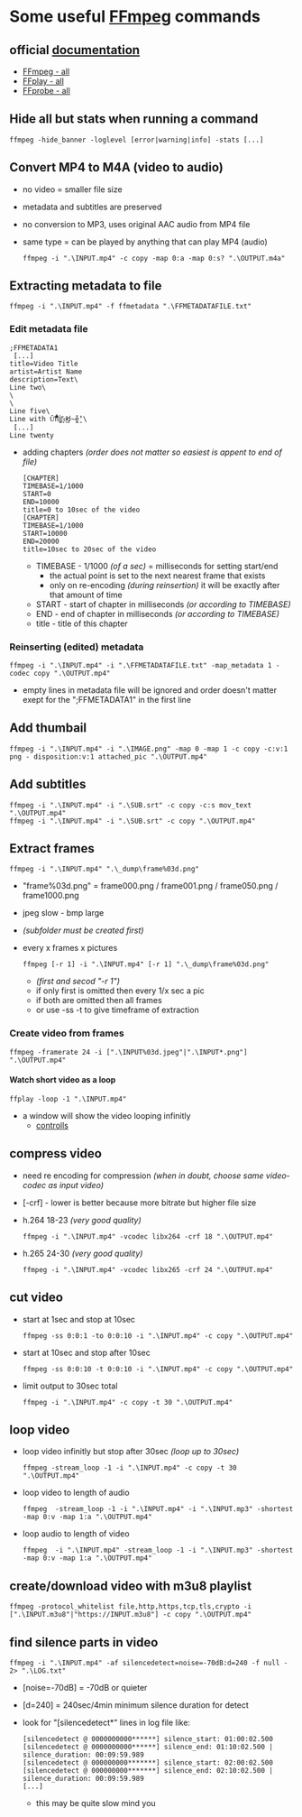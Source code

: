 # Some useful [FFmpeg](https://ffmpeg.org/) commands

## official [documentation](https://ffmpeg.org/documentation.html)

+ [FFmpeg - all](https://ffmpeg.org/ffmpeg-all.html)
+ [FFplay - all](https://ffmpeg.org/ffplay-all.html)
+ [FFprobe - all](https://ffmpeg.org/ffprobe-all.html)

## Hide all but stats when running a command

    ffmpeg -hide_banner -loglevel [error|warning|info] -stats [...]

## Convert MP4 to M4A (video to audio)

+ no video = smaller file size
+ metadata and subtitles are preserved
+ no conversion to MP3, uses original AAC audio from MP4 file
+ same type =  can be played by anything that can play MP4 (audio)

      ffmpeg -i ".\INPUT.mp4" -c copy -map 0:a -map 0:s? ".\OUTPUT.m4a"

## Extracting metadata to file

    ffmpeg -i ".\INPUT.mp4" -f ffmetadata ".\FFMETADATAFILE.txt"

### Edit metadata file

    ;FFMETADATA1
     [...]
    title=Video Title
    artist=Artist Name
    description=Text\
    Line two\
    \
    \
    Line five\
    Line with Û̕͝͡n̊̑̓̊i͚͚ͬ́c̗͕̈́̀o̵̯ͣ͊ḑ̴̱̐ḛ̯̓̒\
     [...]
    Line twenty

+ adding chapters _(order does not matter so easiest is appent to end of file)_

      [CHAPTER]
      TIMEBASE=1/1000
      START=0
      END=10000
      title=0 to 10sec of the video
      [CHAPTER]
      TIMEBASE=1/1000
      START=10000
      END=20000
      title=10sec to 20sec of the video

  + TIMEBASE - 1/1000 _(of a sec)_ = milliseconds for setting start/end
    + the actual point is set to the next nearest frame that exists
    + only on re-encoding _(during reinsertion)_ it will be exactly after that amount of time
  + START - start of chapter in milliseconds _(or according to TIMEBASE)_
  + END - end of chapter in milliseconds _(or according to TIMEBASE)_
  + title - title of this chapter

### Reinserting (edited) metadata

    ffmpeg -i ".\INPUT.mp4" -i ".\FFMETADATAFILE.txt" -map_metadata 1 -codec copy ".\OUTPUT.mp4"

+ empty lines in metadata file will be ignored
  and order doesn't matter exept for the ";FFMETADATA1" in the first line

## Add thumbail

    ffmpeg -i ".\INPUT.mp4" -i ".\IMAGE.png" -map 0 -map 1 -c copy -c:v:1 png - disposition:v:1 attached_pic ".\OUTPUT.mp4"

## Add subtitles

    ffmpeg -i ".\INPUT.mp4" -i ".\SUB.srt" -c copy -c:s mov_text ".\OUTPUT.mp4"
    ffmpeg -i ".\INPUT.mp4" -i ".\SUB.srt" -c copy ".\OUTPUT.mp4"

## Extract frames

    ffmpeg -i ".\INPUT.mp4" ".\_dump\frame%03d.png"

+ "frame%03d.png" = frame000.png / frame001.png / frame050.png / frame1000.png
+ jpeg slow - bmp large
+ _(subfolder must be created first)_
+ every x frames x pictures

      ffmpeg [-r 1] -i ".\INPUT.mp4" [-r 1] ".\_dump\frame%03d.png"

  + _(first and secod "-r 1")_
  + if only first is omitted then every 1/x sec a pic
  + if both are omitted then all frames
  + or use -ss -t to give timeframe of extraction

### Create video from frames

    ffmpeg -framerate 24 -i [".\INPUT%03d.jpeg"|".\INPUT*.png"] ".\OUTPUT.mp4"

#### Watch short video as a loop

    ffplay -loop -1 ".\INPUT.mp4"

+ a window will show the video looping infinitly
  + [controlls](https://ffmpeg.org/ffplay.html#While-playing)

## compress video

+ need re encoding for compression _(when in doubt, choose same video-codec as input video)_
+ [-crf] - lower is better because more bitrate but higher file size
+ h.264 18-23 _(very good quality)_

      ffmpeg -i ".\INPUT.mp4" -vcodec libx264 -crf 18 ".\OUTPUT.mp4"

+ h.265 24-30 _(very good quality)_

      ffmpeg -i ".\INPUT.mp4" -vcodec libx265 -crf 24 ".\OUTPUT.mp4"

## cut video

+ start at 1sec and stop at 10sec

      ffmpeg -ss 0:0:1 -to 0:0:10 -i ".\INPUT.mp4" -c copy ".\OUTPUT.mp4"

+ start at 10sec and stop after 10sec

      ffmpeg -ss 0:0:10 -t 0:0:10 -i ".\INPUT.mp4" -c copy ".\OUTPUT.mp4"

+ limit output to 30sec total

      ffmpeg -i ".\INPUT.mp4" -c copy -t 30 ".\OUTPUT.mp4"

## loop video

+ loop video infinitly but stop after 30sec _(loop up to 30sec)_

      ffmpeg -stream_loop -1 -i ".\INPUT.mp4" -c copy -t 30 ".\OUTPUT.mp4"

+ loop video to length of audio

      ffmpeg  -stream_loop -1 -i ".\INPUT.mp4" -i ".\INPUT.mp3" -shortest -map 0:v -map 1:a ".\OUTPUT.mp4"

+ loop audio to length of video

      ffmpeg  -i ".\INPUT.mp4" -stream_loop -1 -i ".\INPUT.mp3" -shortest -map 0:v -map 1:a ".\OUTPUT.mp4"

## create/download video with m3u8 playlist

    ffmpeg -protocol_whitelist file,http,https,tcp,tls,crypto -i [".\INPUT.m3u8"|"https://INPUT.m3u8"] -c copy ".\OUTPUT.mp4"

## find silence parts in video

    ffmpeg -i ".\INPUT.mp4" -af silencedetect=noise=-70dB:d=240 -f null - 2> ".\LOG.txt"

+ [noise=-70dB] = -70dB or quieter
+ [d=240] = 240sec/4min minimum silence duration for detect
+ look for "[silencedetect*" lines in log file like:

      [silencedetect @ 0000000000******] silence_start: 01:00:02.500
      [silencedetect @ 0000000000******] silence_end: 01:10:02.500 | silence_duration: 00:09:59.989
      [silencedetect @ 000000000*******] silence_start: 02:00:02.500
      [silencedetect @ 000000000*******] silence_end: 02:10:02.500 | silence_duration: 00:09:59.989
      [...]

  + this may be quite slow mind you

